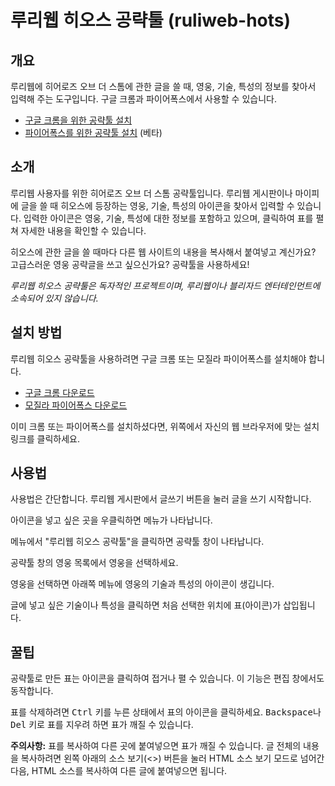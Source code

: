 # 루리웹 히오스 공략툴 (ruliweb-hots)

## 개요

루리웹에 히어로즈 오브 더 스톰에 관한 글을 쓸 때, 영웅, 기술, 특성의 정보를
찾아서 입력해 주는 도구입니다. 구글 크롬과 파이어폭스에서 사용할 수 있습니다.

* [구글 크롬을 위한 공략툴 설치](https://chrome.google.com/webstore/detail/cnglbnilhbknecgmekgagelljoljcbfe)
* [파이어폭스를 위한 공략툴 설치](https://addons.mozilla.org/ko/firefox/addon/루리웹-히어로즈-오브-더-스톰-공략툴/) (베타)

## 소개

루리웹 사용자를 위한 히어로즈 오브 더 스톰 공략툴입니다. 루리웹 게시판이나
마이피에 글을 쓸 때 히오스에 등장하는 영웅, 기술, 특성의 아이콘을 찾아서 입력할
수 있습니다. 입력한 아이콘은 영웅, 기술, 특성에 대한 정보를 포함하고 있으며,
클릭하여 표를 펼쳐 자세한 내용을 확인할 수 있습니다.

히오스에 관한 글을 쓸 때마다 다른 웹 사이트의 내용을 복사해서 붙여넣고 계신가요?
고급스러운 영웅 공략글을 쓰고 싶으신가요? 공략툴을 사용하세요!

*루리웹 히오스 공략툴은 독자적인 프로젝트이며, 루리웹이나 블리자드
엔터테인먼트에 소속되어 있지 않습니다.*

## 설치 방법

루리웹 히오스 공략툴을 사용하려면 구글 크롬 또는 모질라 파이어폭스를 설치해야
합니다.

* [구글 크롬 다운로드](https://www.google.com/chrome/)
* [모질라 파이어폭스 다운로드](https://www.mozilla.org/ko/firefox/)

이미 크롬 또는 파이어폭스를 설치하셨다면, 위쪽에서 자신의 웹 브라우저에 맞는
설치 링크를 클릭하세요. 

## 사용법

사용법은 간단합니다. 루리웹 게시판에서 글쓰기 버튼을 눌러 글을 쓰기 시작합니다.

아이콘을 넣고 싶은 곳을 우클릭하면 메뉴가 나타납니다.

메뉴에서 "루리웹 히오스 공략툴"을 클릭하면 공략툴 창이 나타납니다.

공략툴 창의 영웅 목록에서 영웅을 선택하세요.

영웅을 선택하면 아래쪽 메뉴에 영웅의 기술과 특성의 아이콘이 생깁니다.

글에 넣고 싶은 기술이나 특성을 클릭하면 처음 선택한 위치에 표(아이콘)가
삽입됩니다.

## 꿀팁

공략툴로 만든 표는 아이콘을 클릭하여 접거나 펼 수 있습니다. 이 기능은 편집
창에서도 동작합니다.

표를 삭제하려면 <kbd>Ctrl</kbd> 키를 누른 상태에서 표의 아이콘을 클릭하세요.
<kbd>Backspace</kbd>나 <kbd>Del</kbd> 키로 표를 지우려 하면 표가 깨질 수
있습니다.

**주의사항:** 표를 복사하여 다른 곳에 붙여넣으면 표가 깨질 수 있습니다.
글 전체의 내용을 복사하려면 왼쪽 아래의 소스 보기(<>) 버튼을 눌러 HTML 소스 보기
모드로 넘어간 다음, HTML 소스를 복사하여 다른 글에 붙여넣으면 됩니다.
